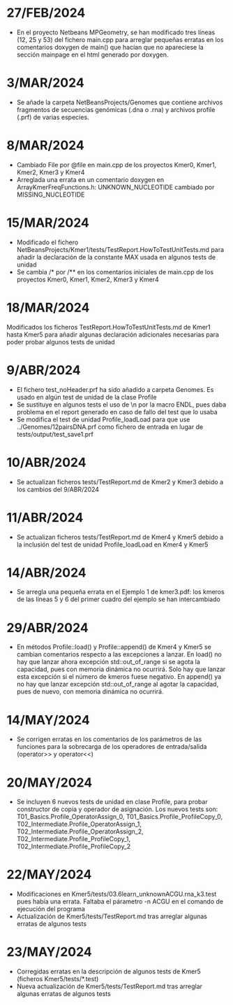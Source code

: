 # 27/FEB/2024
* En el proyecto Netbeans MPGeometry, se han modificado tres líneas (12, 25 y 53) del fichero main.cpp para arreglar pequeñas erratas en los comentarios doxygen de main() que hacían que no apareciese la sección mainpage en el html generado por doxygen.

# 3/MAR/2024
* Se añade la carpeta NetBeansProjects/Genomes que contiene archivos fragmentos de secuencias genómicas (.dna o .rna) y archivos profile (.prf) de varias especies.

# 8/MAR/2024
* Cambiado File por @file en main.cpp de los proyectos Kmer0, Kmer1, Kmer2, Kmer3 y Kmer4
* Arreglada una errata en un comentario doxygen en ArrayKmerFreqFunctions.h: UNKNOWN_NUCLEOTIDE cambiado por MISSING_NUCLEOTIDE

# 15/MAR/2024
* Modificado el fichero NetBeansProjects/Kmer1/tests/TestReport.HowToTestUnitTests.md para añadir la declaración de la constante MAX usada en algunos tests de unidad
* Se cambia /* por /** en los comentarios iniciales de main.cpp de los proyectos Kmer0, Kmer1, Kmer2, Kmer3 y Kmer4

# 18/MAR/2024
Modificados los ficheros TestReport.HowToTestUnitTests.md de Kmer1 hasta Kmer5 para añadir algunas declaración adicionales necesarias para poder probar algunos tests de unidad

# 9/ABR/2024
* El fichero test_noHeader.prf ha sido añadido a carpeta Genomes. Es usado en algún test de unidad de la clase Profile
* Se sustituye en algunos tests el uso de \n por la macro ENDL, pues daba problema en el report generado en caso de fallo del test que lo usaba
* Se modifica el test de unidad Profile_loadLoad para que use ../Genomes/12pairsDNA.prf como fichero de entrada en lugar de tests/output/test_save1.prf

# 10/ABR/2024
* Se actualizan ficheros tests/TestReport.md de Kmer2 y Kmer3 debido a los cambios del 9/ABR/2024

# 11/ABR/2024
* Se actualizan ficheros tests/TestReport.md de Kmer4 y Kmer5 debido a la inclusión del test de unidad Profile_loadLoad en Kmer4 y Kmer5

# 14/ABR/2024
* Se arregla una pequeña errata en el Ejemplo 1 de kmer3.pdf: los kmeros de las líneas 5 y 6 del primer cuadro del ejemplo se han intercambiado

# 29/ABR/2024
* En métodos Profile::load() y  Profile::append() de Kmer4 y Kmer5 se cambian comentarios respecto a las excepciones a lanzar. En load() no hay que lanzar ahora excepción std::out_of_range si se agota la capacidad, pues con memoria dinámica no ocurrirá. Solo hay que lanzar esta excepción si el número de kmeros fuese negativo. En append() ya no hay que lanzar excepción std::out_of_range al agotar la capacidad, pues de nuevo, con memoria dinámica no ocurrirá.

# 14/MAY/2024
* Se corrigen erratas en los comentarios de los parámetros de las funciones para la sobrecarga de los operadores de entrada/salida (operator>> y operator<<)

# 20/MAY/2024
* Se incluyen 6 nuevos tests de unidad en clase Profile, para probar constructor de copia y operador de asignación. Los nuevos tests son: T01_Basics.Profile_OperatorAssign_0, T01_Basics.Profile_ProfileCopy_0, T02_Intermediate.Profile_OperatorAssign_1, T02_Intermediate.Profile_OperatorAssign_2, T02_Intermediate.Profile_ProfileCopy_1, T02_Intermediate.Profile_ProfileCopy_2

# 22/MAY/2024
* Modificaciones en Kmer5/tests/03.6learn_unknownACGU.rna_k3.test pues había una errata. Faltaba el párametro -n ACGU en el comando de ejecución del programa
* Actualización de Kmer5/tests/TestReport.md tras arreglar algunas erratas de algunos tests

# 23/MAY/2024
* Corregidas erratas en la descripción de algunos tests de Kmer5 (ficheros Kmer5/tests/*.test)
* Nueva actualización de Kmer5/tests/TestReport.md tras arreglar algunas erratas de algunos tests
